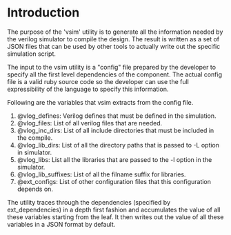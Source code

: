# Introduction
The purpose of the 'vsim' utility is to generate all the information needed by the verilog simulator to compile the design. The result is written as a set of JSON files that can be used by other tools to actually write out the specific simulation script.

The input to the vsim utility is a "config" file prepared by the developer to specify all the first level dependencies of the component. The actual config file is a valid ruby source code so the developer can use the full expressibility of the language to specify this information.

Following are the variables that vsim extracts from the config file.

1. @vlog_defines: Verilog defines that must be defined in the simulation.
2. @vlog_files: List of all verilog files that are needed.
3. @vlog_inc_dirs: List of all include directories that must be included in the compile.
4. @vlog_lib_dirs: List of all the directory paths that is passed to -L option in simulator.
5. @vlog_libs: List all the libraries that are passed to the -l option in the simulator.
6. @vlog_lib_suffixes: List of all the filname suffix for libraries.
7. @ext_configs: List of other configuration files that this configuration depends on.

The utility traces through the dependencies (specified by ext_dependencies) in a depth first fashion and accumulates the value of all these variables starting from the leaf. It then writes out the value of all these variables in a JSON format by default.

